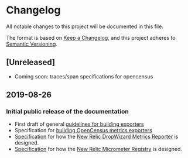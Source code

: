 # Changelog
All notable changes to this project will be documented in this file.

The format is based on [Keep a Changelog](https://keepachangelog.com/en/1.0.0/),
and this project adheres to [Semantic Versioning](https://semver.org/spec/v2.0.0.html).

## [Unreleased]
- Coming soon: traces/span specifications for opencensus

## 2019-08-26
### Initial public release of the documentation
- First draft of general [guidelines for building exporters](Guidelines.md)
- Specification for [building OpenCensus metrics exporters](opencensus/OpenCensus-Metrics.md)
- [Specification](dropwizard/README.md) for how the [New Relic DropWizard Metrics Reporter](https://github.com/newrelic/dropwizard-metrics-newrelic) is designed.
- [Specification](micrometer/README.md) for how the [New Relic Micrometer Registry](https://github.com/newrelic/micrometer-registry-newrelic) is designed.
